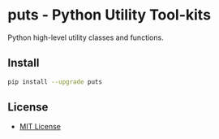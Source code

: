 # puts - Python Utility Tool-kits

Python high-level utility classes and functions.

## Install

```bash
pip install --upgrade puts
```

## License

-   [MIT License]("LICENSE")
